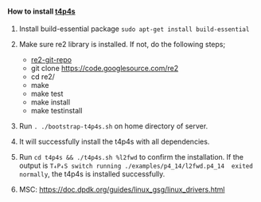 #### How to install [t4p4s](https://github.com/P4ELTE/t4p4s)

1. Install build-essential package `sudo apt-get install build-essential`

2. Make sure re2 library is installed. If not, do the following steps;
    - [re2-git-repo](https://github.com/google/re2)
    - git clone https://code.googlesource.com/re2
    - cd re2/
    - make
    - make test
    - make install
    - make testinstall

3. Run `. ./bootstrap-t4p4s.sh` on home directory of server.

4. It will successfully install the t4p4s with all dependencies. 

5. Run `cd t4p4s && ./t4p4s.sh %l2fwd` to confirm the installation. If the output is `T₄P₄S switch running ./examples/p4_14/l2fwd.p4_14  exited normally`, the t4p4s is installed successfully.

6. MSC: https://doc.dpdk.org/guides/linux_gsg/linux_drivers.html 

